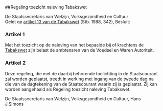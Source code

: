 <meta http-equiv='Content-Type' content='text/html; charset=utf-8' />

##Regeling toezicht naleving Tabakswet

De Staatssecretaris van Welzijn, Volksgezondheid en Cultuur  
Gelet op [artikel 13 van de Tabakswet](../../../../../../wet/tabakswet/BWBR0004302/README.md) (Stb. 1988, 342),
Besluit:    

### Artikel  1  

Met het toezicht op de naleving van het bepaalde bij of krachtens de [Tabakswet](../../../../../../wet/tabakswet/BWBR0004302/README.md) zijn belast de ambtenaren van de Voedsel en Waren Autoriteit.  

### Artikel  2  

Deze regeling, die met de daarbij behorende toelichting in de Staatscourant zal worden geplaatst, treedt in werking met ingang van de tweede dag na die van de dagtekening van de Staatscourant waarin zij is geplaatst. Zij kan worden aangehaald als Regeling toezicht naleving Tabakswet.  

De 
Staatssecretaris van Welzijn, Volksgezondheid en Cultuur, 
Hans J.Simons    

